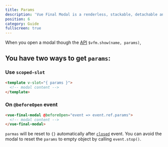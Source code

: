 ```yaml
---
title: Params
description: 'Vue Final Modal is a renderless, stackable, detachable and lightweight modal component.'
position: 6
category: Guide
fullscreen: true
---
```


When you open a modal though the [API](/api) `$vfm.show(name, params)`,

## You have two ways to get `params`:

### Use `scoped-slot`

```html
<template v-slot="{ params }">
  <!-- modal content -->
</template>
```

### On `@beforeOpen` event

```html
<vue-final-modal @beforeOpen="event => event.ref.params">
  <!-- modal content -->
</vue-final-modal>
```

<alert>`parmas` will be reset to `{}` automatically after [`closed`](/guide/events#closed) event. You can avoid the modal to reset the `params` to empty object by calling `event.stop()`.</alert>
